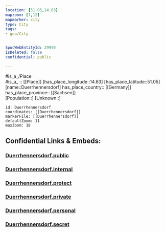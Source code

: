 ```yaml
---
location: [51.05,14.63] 
mapzoom: [7,12] 
mapmarker: city 
type: City
tags:
- geo/City


SpocWebEntityId: 29940
isDeleted: false
confidential: public

---
```

#is_a_/Place  
#is_a_ :: [[Place]] 
[has_place_longitude::14.63] 
[has_place_latitude::51.05] 
[name::Duerrhennersdorf] 
has_place_country:: [[Germany]]  
has_place_province:: [[Sachsen]]  
[Population::] 
[Unknown::] 


```leaflet
id: Duerrhennersdorf
coordinates: [[Duerrhennersdorf]] 
markerFile: [[Duerrhennersdorf]] 
defaultZoom: 11 
maxZoom: 18
```


## Confidential Links & Embeds: 

### [Duerrhennersdorf.public](/_public/\Earth\Continent\Europe\Europe~Central\Germany\Germany~East\Sachsen\counties~Sachsen\Görlitz\cities~Görlitz\Neusalza-Spremberg\CityDuerrhennersdorf.public.md) 

### [Duerrhennersdorf.internal](/_internal/\Earth\Continent\Europe\Europe~Central\Germany\Germany~East\Sachsen\counties~Sachsen\Görlitz\cities~Görlitz\Neusalza-Spremberg\CityDuerrhennersdorf.internal.md) 

### [Duerrhennersdorf.protect](/_protect/\Earth\Continent\Europe\Europe~Central\Germany\Germany~East\Sachsen\counties~Sachsen\Görlitz\cities~Görlitz\Neusalza-Spremberg\CityDuerrhennersdorf.protect.md) 

### [Duerrhennersdorf.private](/_private/\Earth\Continent\Europe\Europe~Central\Germany\Germany~East\Sachsen\counties~Sachsen\Görlitz\cities~Görlitz\Neusalza-Spremberg\CityDuerrhennersdorf.private.md) 

### [Duerrhennersdorf.personal](/_personal/\Earth\Continent\Europe\Europe~Central\Germany\Germany~East\Sachsen\counties~Sachsen\Görlitz\cities~Görlitz\Neusalza-Spremberg\CityDuerrhennersdorf.personal.md) 

### [Duerrhennersdorf.secret](/_secret/\Earth\Continent\Europe\Europe~Central\Germany\Germany~East\Sachsen\counties~Sachsen\Görlitz\cities~Görlitz\Neusalza-Spremberg\CityDuerrhennersdorf.secret.md)

